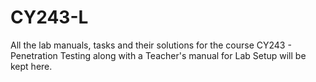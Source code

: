 # CY243-L
All the lab manuals, tasks and their solutions for the course CY243 - Penetration Testing along with a Teacher's manual for Lab Setup will be kept here.
